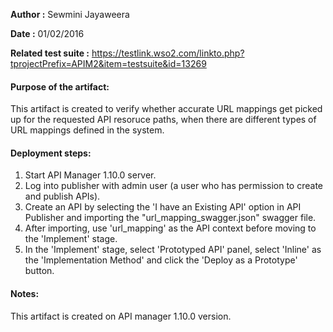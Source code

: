 **Author :** Sewmini Jayaweera

**Date :** 01/02/2016 

**Related test suite :** https://testlink.wso2.com/linkto.php?tprojectPrefix=APIM2&item=testsuite&id=13269

#### Purpose of the artifact: 
This artifact is created to verify whether accurate URL mappings get picked up for the requested API resoruce paths, when there are different types of URL mappings defined in the system.

#### Deployment steps: 
1. Start API Manager 1.10.0 server.
2. Log into publisher with admin user (a user who has permission to create and publish APIs).
3. Create an API by selecting the 'I have an Existing API' option in API Publisher and importing the "url_mapping_swagger.json" swagger file.
4. After importing, use 'url_mapping' as the API context before moving to the 'Implement' stage.
5. In the 'Implement' stage, select 'Prototyped API' panel, select 'Inline' as the 'Implementation Method' and click the 'Deploy as a Prototype' button.

#### Notes: 
This artifact is created on API manager 1.10.0 version.  
